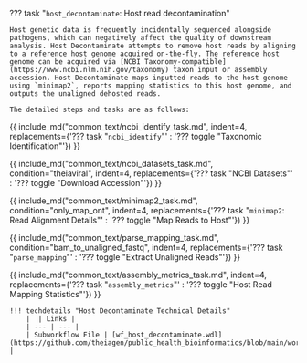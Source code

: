 ??? task "`host_decontaminate`: Host read decontamination"

    Host genetic data is frequently incidentally sequenced alongside pathogens, which can negatively affect the quality of downstream analysis. Host Decontaminate attempts to remove host reads by aligning to a reference host genome acquired on-the-fly. The reference host genome can be acquired via [NCBI Taxonomy-compatible](https://www.ncbi.nlm.nih.gov/taxonomy) taxon input or assembly accession. Host Decontaminate maps inputted reads to the host genome using `minimap2`, reports mapping statistics to this host genome, and outputs the unaligned dehosted reads. 

    The detailed steps and tasks are as follows:

{{ include_md("common_text/ncbi_identify_task.md", indent=4, replacements={'??? task "`ncbi_identify`"' : '??? toggle "Taxonomic Identification"'}) }}

{{ include_md("common_text/ncbi_datasets_task.md", condition="theiaviral", indent=4, replacements={'??? task "NCBI Datasets"' : '??? toggle "Download Accession"'}) }}

{{ include_md("common_text/minimap2_task.md", condition="only_map_ont", indent=4, replacements={'??? task "`minimap2`: Read Alignment Details"' : '??? toggle "Map Reads to Host"'}) }}

{{ include_md("common_text/parse_mapping_task.md", condition="bam_to_unaligned_fastq", indent=4, replacements={'??? task "`parse_mapping`"' : '??? toggle "Extract Unaligned Reads"'}) }}

{{ include_md("common_text/assembly_metrics_task.md", indent=4, replacements={'??? task "`assembly_metrics`"' : '??? toggle "Host Read Mapping Statistics"'}) }}

    !!! techdetails "Host Decontaminate Technical Details"
        |  | Links |
        | --- | --- |
        | Subworkflow File | [wf_host_decontaminate.wdl](https://github.com/theiagen/public_health_bioinformatics/blob/main/workflows/utilities/wf_host_decontaminate.wdl) |